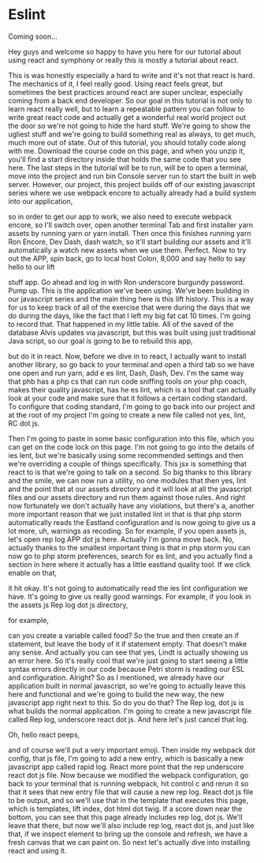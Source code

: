 # Eslint

Coming soon...

Hey guys and welcome so happy to have you here for our tutorial about using react and symphony or really this is mostly a tutorial about react. 

This is was honestly especially a hard to write and it's not that react is hard. The mechanics of it, I feel really good. Using react feels great, but sometimes the best practices around react are super unclear, especially coming from a back end developer. So our goal in this tutorial is not only to learn react really well, but to learn a repeatable pattern you can follow to write great react code and actually get a wonderful real world project out the door so we're not going to hide the hard stuff. We're going to show the ugliest stuff and we're going to build something real as always, to get much, much more out of state. Out of this tutorial, you should totally code along with me. Download the course code on this page, and when you unzip it, you'll find a start directory inside that holds the same code that you see here. The last steps in the tutorial will be to run, will be to open a terminal, move into the project and run bin Console server run to start the built in web server. However, our project, this project builds off of our existing javascript series where we use webpack encore to actually already had a build system into our application, 

so in order to get our app to work, we also need to execute webpack encore, so I'll switch over, open another terminal Tab and first installer yarn assets by running yarn or yarn install. Then once this finishes running yarn Ron Encore, Dev Dash, dash watch, so it'll start building our assets and it'll automatically a watch new assets when we use them. Perfect. Now to try out the APP, spin back, go to local host Colon, 8,000 and say hello to say hello to our lift 

stuff app. Go ahead and log in with Ron underscore burgundy password. Pump up. This is the application we've been using. We've been building in our javascript series and the main thing here is this lift history. This is a way for us to keep track of all of the exercise that were during the days that we do during the days, like the fact that I left my big fat cat 10 times. I'm going to record that. That happened in my little table. All of the saved of the database Alvis updates via javascript, but this was built using just traditional Java script, so our goal is going to be to rebuild this app, 

but do it in react. Now, before we dive in to react, I actually want to install another library, so go back to your terminal and open a third tab so we have one open and run yarn, add e es lint, Dash, Dash, Dev. I'm the same way that phb has a php cs that can run code sniffing tools on your php coach, makes their quality javascript, has he es lint, which is a tool that can actually look at your code and make sure that it follows a certain coding standard. To configure that coding standard, I'm going to go back into our project and at the root of my project I'm going to create a new file called not yes, lint, RC dot js. 

Then I'm going to paste in some basic configuration into this file, which you can get on the code lock on this page. I'm not going to go into the details of ies lent, but we're basically using some recommended settings and then we're overriding a couple of things specifically. This jsx is something that react to is that we're going to talk on a second. So big thanks to this library and the smile, we can now run a utility, no one modules that then yes, lint and the point that at our assets directory and it will look at all the javascript files and our assets directory and run them against those rules. And right now fortunately we don't actually have any violations, but there's a, another more important reason that we just installed lint in that is that php storm automatically reads the Eastland configuration and is now going to give us a lot more, uh, warnings as recoding. So for example, if you open assets js, let's open rep log APP dot js here. Actually I'm gonna move back. No, actually thanks to the smallest important thing is that in php storm you can now go to php storm preferences, search for es lint, and you actually find a section in here where it actually has a little eastland quality tool. If we click enable on that, 

it hit okay. It's not going to automatically read the ies lint configuration we have. It's going to give us really good warnings. For example, if you look in the assets js Rep log dot js directory, 

for example, 

can you create a variable called food? So the true and then create an if statement, but leave the body of it if statement empty. That doesn't make any sense. And actually you can see that yes, Lindt is actually showing us an error here. So it's really cool that we're just going to start seeing a little syntax errors directly in our code because Petri storm is reading our ESL and configuration. Alright? So as I mentioned, we already have our application built in normal javascript, so we're going to actually leave this here and functional and we're going to build the new way, the new javascript app right next to this. So do you do that? The Rep log, dot js is what builds the normal application. I'm going to create a new javascript file called Rep log, underscore react dot js. And here let's just cancel that log. 

Oh, hello react peeps, 

and of course we'll put a very important emoji. Then inside my webpack dot config, that js file, I'm going to add a new entry, which is basically a new javascript app called rapid log. React more point that the rep underscore react dot js file. Now because we modified the webpack configuration, go back to your terminal that is running webpack, hit control c and rerun it so that it sees that new entry file that will cause a new rep log. React dot js file to be output, and so we'll use that in the template that executes this page, which is templates, lift index, dot html dot twig. If a score down near the bottom, you can see that this page already includes rep log, dot js. We'll leave that there, but now we'll also include rep log, react dot js, and just like that, if we inspect element to bring up the console and refresh, we have a fresh canvas that we can paint on. So next let's actually dive into installing react and using it.